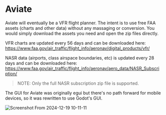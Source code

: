 # Aviate

Aviate will eventually be a VFR flight planner. The intent is to use free FAA assets (charts and other data) without any massaging or conversion. You would simply download the assets you need and open the zip files directly.

VFR charts are updated every 56 days and can be downloaded here: https://www.faa.gov/air_traffic/flight_info/aeronav/digital_products/vfr/

NASR data (airports, class airspace boundaries, etc) is updated every 28 days and can be downloaded here: https://www.faa.gov/air_traffic/flight_info/aeronav/aero_data/NASR_Subscription/

> NOTE: Only the full NASR subscription zip file is supported.

The GUI for Aviate was originally egui but there's no path forward for mobile devices, so it was rewritten to use Godot's GUI.

![Screenshot From 2024-12-19 10-11-11](https://github.com/user-attachments/assets/82cdbc61-fe91-4715-8ae6-f5cff0070f21)

